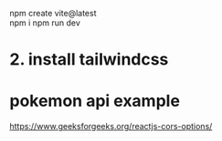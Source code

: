 npm create vite@latest  
npm i
npm run dev

# 2. install tailwindcss


# pokemon api example
https://www.geeksforgeeks.org/reactjs-cors-options/